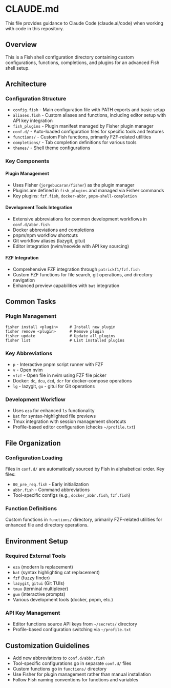 # CLAUDE.md

This file provides guidance to Claude Code (claude.ai/code) when working with code in this repository.

## Overview

This is a Fish shell configuration directory containing custom configurations, functions, completions, and plugins for an advanced Fish shell setup.

## Architecture

### Configuration Structure
- `config.fish` - Main configuration file with PATH exports and basic setup
- `aliases.fish` - Custom aliases and functions, including editor setup with API key integration
- `fish_plugins` - Plugin manifest managed by Fisher plugin manager
- `conf.d/` - Auto-loaded configuration files for specific tools and features
- `functions/` - Custom Fish functions, primarily FZF-related utilities
- `completions/` - Tab completion definitions for various tools
- `themes/` - Shell theme configurations

### Key Components

#### Plugin Management
- Uses Fisher (`jorgebucaran/fisher`) as the plugin manager
- Plugins are defined in `fish_plugins` and managed via Fisher commands
- Key plugins: `fzf.fish`, `docker-abbr`, `pnpm-shell-completion`

#### Development Tools Integration
- Extensive abbreviations for common development workflows in `conf.d/abbr.fish`
- Docker abbreviations and completions
- pnpm/npm workflow shortcuts
- Git workflow aliases (lazygit, gitui)
- Editor integration (nvim/neovide with API key sourcing)

#### FZF Integration
- Comprehensive FZF integration through `patrickf1/fzf.fish`
- Custom FZF functions for file search, git operations, and directory navigation
- Enhanced preview capabilities with `bat` integration

## Common Tasks

### Plugin Management
```fish
fisher install <plugin>     # Install new plugin
fisher remove <plugin>      # Remove plugin
fisher update               # Update all plugins
fisher list                 # List installed plugins
```

### Key Abbreviations
- `p` - Interactive pnpm script runner with FZF
- `v` - Open nvim
- `vfzf` - Open file in nvim using FZF file picker
- Docker: `dc`, `dcu`, `dcd`, `dcr` for docker-compose operations
- `lg` - lazygit, `gu` - gitui for Git operations

### Development Workflow
- Uses `eza` for enhanced `ls` functionality
- `bat` for syntax-highlighted file previews
- Tmux integration with session management shortcuts
- Profile-based editor configuration (checks `~/profile.txt`)

## File Organization

### Configuration Loading
Files in `conf.d/` are automatically sourced by Fish in alphabetical order. Key files:
- `00_pre_req.fish` - Early initialization
- `abbr.fish` - Command abbreviations
- Tool-specific configs (e.g., `docker_abbr.fish`, `fzf.fish`)

### Function Definitions
Custom functions in `functions/` directory, primarily FZF-related utilities for enhanced file and directory operations.

## Environment Setup

### Required External Tools
- `eza` (modern ls replacement)
- `bat` (syntax highlighting cat replacement)  
- `fzf` (fuzzy finder)
- `lazygit`, `gitui` (Git TUIs)
- `tmux` (terminal multiplexer)
- `gum` (interactive prompts)
- Various development tools (docker, pnpm, etc.)

### API Key Management
- Editor functions source API keys from `~/secrets/` directory
- Profile-based configuration switching via `~/profile.txt`

## Customization Guidelines

- Add new abbreviations to `conf.d/abbr.fish`
- Tool-specific configurations go in separate `conf.d/` files
- Custom functions go in `functions/` directory
- Use Fisher for plugin management rather than manual installation
- Follow Fish naming conventions for functions and variables